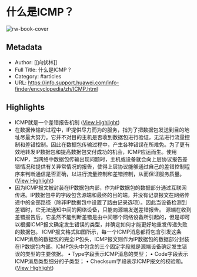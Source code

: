 # 什么是ICMP？

![rw-book-cover](https://download.huawei.com/mdl/image/download?uuid=1df213b726fc47b7b755c34896c90fbb)

## Metadata
- Author: [[向伏林]]
- Full Title: 什么是ICMP？
- Category: #articles
- URL: https://info.support.huawei.com/info-finder/encyclopedia/zh/ICMP.html

## Highlights
- ICMP就是一个差错报告机制 ([View Highlight](https://read.readwise.io/read/01gw3rj1hcct9n08vjjf0ardg1))
- 在数据传输的过程中，IP提供尽力而为的服务，指为了把数据包发送到目的地址尽最大努力。它并不对目的主机是否收到数据包进行验证，无法进行流量控制和差错控制。因此在数据包传输过程中，产生各种错误在所难免。为了更有效地转发IP数据包和提高数据包交付成功的机会，ICMP应运而生。使用ICMP，当网络中数据包传输出现问题时，主机或设备就会向上层协议报告差错情况和提供有关异常情况的报告，使得上层协议能够通过自己的差错控制程序来判断通信是否正确，以进行流量控制和差错控制，从而保证服务质量。 ([View Highlight](https://read.readwise.io/read/01gsf1s4dazwag7f5gznf1pg6z))
- 因为ICMP报文被封装在IP数据包内部，作为IP数据包的数据部分通过互联网传递。IP数据包中的字段包含源端和最终的目的端，并没有记录报文在网络传递中的全部路径（除非IP数据包中设置了路由记录选项）。因此当设备检测到差错时，它无法通知中间的网络设备，只能向源端发送差错报告。
  源端在收到差错报告后，它虽然不能判断差错是由中间哪个网络设备所引起的，但是却可以根据ICMP报文确定发生错误的类型，并确定如何才能更好地重发传递失败的数据包。
  ICMP报文格式如图所示，每一个ICMP消息都将包含引发这条ICMP消息的数据包的完全IP包头，ICMP报文则作为IP数据包的数据部分封装在IP数据包内部。ICMP包头中包含的三个固定字段就是源端设备确定发生错误的类型的主要依据。
  • Type字段表示ICMP消息的类型；
  • Code字段表示ICMP消息类型细分的子类型；
  • Checksum字段表示ICMP报文的校验和。 ([View Highlight](https://read.readwise.io/read/01gsf1vp5awsr3bn5khp40c0af))
